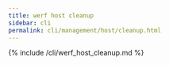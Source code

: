```yaml
---
title: werf host cleanup
sidebar: cli
permalink: cli/management/host/cleanup.html
---
```


{% include /cli/werf_host_cleanup.md %}
